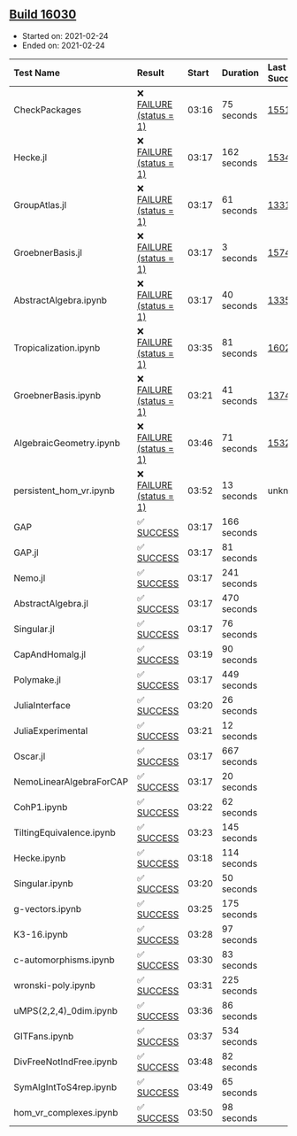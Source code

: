 ## [Build 16030](https://oscarci.mathematik.uni-kl.de/job/oscar/16030/)

* Started on: 2021-02-24
* Ended on: 2021-02-24

| Test Name    | Result | Start | Duration | Last Success | First Failure |
|:-------------|:-------|:------|:---------|:-------------|:--------------|
| CheckPackages | ❌ [FAILURE (status = 1)](https://oscarci.mathematik.uni-kl.de/job/oscar/16030/artifact/logs/build-16030/CheckPackages.log) | 03:16 | 75 seconds | [15514](https://oscarci.mathematik.uni-kl.de/job/oscar/15514/) | [15515](https://oscarci.mathematik.uni-kl.de/job/oscar/15515/) |
| Hecke.jl | ❌ [FAILURE (status = 1)](https://oscarci.mathematik.uni-kl.de/job/oscar/16030/artifact/logs/build-16030/Hecke.jl.log) | 03:17 | 162 seconds | [15344](https://oscarci.mathematik.uni-kl.de/job/oscar/15344/) | [15348](https://oscarci.mathematik.uni-kl.de/job/oscar/15348/) |
| GroupAtlas.jl | ❌ [FAILURE (status = 1)](https://oscarci.mathematik.uni-kl.de/job/oscar/16030/artifact/logs/build-16030/GroupAtlas.jl.log) | 03:17 | 61 seconds | [13311](https://oscarci.mathematik.uni-kl.de/job/oscar/13311/) | [13312](https://oscarci.mathematik.uni-kl.de/job/oscar/13312/) |
| GroebnerBasis.jl | ❌ [FAILURE (status = 1)](https://oscarci.mathematik.uni-kl.de/job/oscar/16030/artifact/logs/build-16030/GroebnerBasis.jl.log) | 03:17 | 3 seconds | [15745](https://oscarci.mathematik.uni-kl.de/job/oscar/15745/) | [15746](https://oscarci.mathematik.uni-kl.de/job/oscar/15746/) |
| AbstractAlgebra.ipynb | ❌ [FAILURE (status = 1)](https://oscarci.mathematik.uni-kl.de/job/oscar/16030/artifact/logs/build-16030/AbstractAlgebra.ipynb.log) | 03:17 | 40 seconds | [13355](https://oscarci.mathematik.uni-kl.de/job/oscar/13355/) | [13356](https://oscarci.mathematik.uni-kl.de/job/oscar/13356/) |
| Tropicalization.ipynb | ❌ [FAILURE (status = 1)](https://oscarci.mathematik.uni-kl.de/job/oscar/16030/artifact/logs/build-16030/Tropicalization.ipynb.log) | 03:35 | 81 seconds | [16029](https://oscarci.mathematik.uni-kl.de/job/oscar/16029/) | [16030](https://oscarci.mathematik.uni-kl.de/job/oscar/16030/) |
| GroebnerBasis.ipynb | ❌ [FAILURE (status = 1)](https://oscarci.mathematik.uni-kl.de/job/oscar/16030/artifact/logs/build-16030/GroebnerBasis.ipynb.log) | 03:21 | 41 seconds | [13748](https://oscarci.mathematik.uni-kl.de/job/oscar/13748/) | [13749](https://oscarci.mathematik.uni-kl.de/job/oscar/13749/) |
| AlgebraicGeometry.ipynb | ❌ [FAILURE (status = 1)](https://oscarci.mathematik.uni-kl.de/job/oscar/16030/artifact/logs/build-16030/AlgebraicGeometry.ipynb.log) | 03:46 | 71 seconds | [15322](https://oscarci.mathematik.uni-kl.de/job/oscar/15322/) | [15323](https://oscarci.mathematik.uni-kl.de/job/oscar/15323/) |
| persistent_hom_vr.ipynb | ❌ [FAILURE (status = 1)](https://oscarci.mathematik.uni-kl.de/job/oscar/16030/artifact/logs/build-16030/persistent_hom_vr.ipynb.log) | 03:52 | 13 seconds | unknown | unknown |
| GAP | ✅ [SUCCESS](https://oscarci.mathematik.uni-kl.de/job/oscar/16030/artifact/logs/build-16030/GAP.log) | 03:17 | 166 seconds |  |  |
| GAP.jl | ✅ [SUCCESS](https://oscarci.mathematik.uni-kl.de/job/oscar/16030/artifact/logs/build-16030/GAP.jl.log) | 03:17 | 81 seconds |  |  |
| Nemo.jl | ✅ [SUCCESS](https://oscarci.mathematik.uni-kl.de/job/oscar/16030/artifact/logs/build-16030/Nemo.jl.log) | 03:17 | 241 seconds |  |  |
| AbstractAlgebra.jl | ✅ [SUCCESS](https://oscarci.mathematik.uni-kl.de/job/oscar/16030/artifact/logs/build-16030/AbstractAlgebra.jl.log) | 03:17 | 470 seconds |  |  |
| Singular.jl | ✅ [SUCCESS](https://oscarci.mathematik.uni-kl.de/job/oscar/16030/artifact/logs/build-16030/Singular.jl.log) | 03:17 | 76 seconds |  |  |
| CapAndHomalg.jl | ✅ [SUCCESS](https://oscarci.mathematik.uni-kl.de/job/oscar/16030/artifact/logs/build-16030/CapAndHomalg.jl.log) | 03:19 | 90 seconds |  |  |
| Polymake.jl | ✅ [SUCCESS](https://oscarci.mathematik.uni-kl.de/job/oscar/16030/artifact/logs/build-16030/Polymake.jl.log) | 03:17 | 449 seconds |  |  |
| JuliaInterface | ✅ [SUCCESS](https://oscarci.mathematik.uni-kl.de/job/oscar/16030/artifact/logs/build-16030/JuliaInterface.log) | 03:20 | 26 seconds |  |  |
| JuliaExperimental | ✅ [SUCCESS](https://oscarci.mathematik.uni-kl.de/job/oscar/16030/artifact/logs/build-16030/JuliaExperimental.log) | 03:21 | 12 seconds |  |  |
| Oscar.jl | ✅ [SUCCESS](https://oscarci.mathematik.uni-kl.de/job/oscar/16030/artifact/logs/build-16030/Oscar.jl.log) | 03:17 | 667 seconds |  |  |
| NemoLinearAlgebraForCAP | ✅ [SUCCESS](https://oscarci.mathematik.uni-kl.de/job/oscar/16030/artifact/logs/build-16030/NemoLinearAlgebraForCAP.log) | 03:17 | 20 seconds |  |  |
| CohP1.ipynb | ✅ [SUCCESS](https://oscarci.mathematik.uni-kl.de/job/oscar/16030/artifact/logs/build-16030/CohP1.ipynb.log) | 03:22 | 62 seconds |  |  |
| TiltingEquivalence.ipynb | ✅ [SUCCESS](https://oscarci.mathematik.uni-kl.de/job/oscar/16030/artifact/logs/build-16030/TiltingEquivalence.ipynb.log) | 03:23 | 145 seconds |  |  |
| Hecke.ipynb | ✅ [SUCCESS](https://oscarci.mathematik.uni-kl.de/job/oscar/16030/artifact/logs/build-16030/Hecke.ipynb.log) | 03:18 | 114 seconds |  |  |
| Singular.ipynb | ✅ [SUCCESS](https://oscarci.mathematik.uni-kl.de/job/oscar/16030/artifact/logs/build-16030/Singular.ipynb.log) | 03:20 | 50 seconds |  |  |
| g-vectors.ipynb | ✅ [SUCCESS](https://oscarci.mathematik.uni-kl.de/job/oscar/16030/artifact/logs/build-16030/g-vectors.ipynb.log) | 03:25 | 175 seconds |  |  |
| K3-16.ipynb | ✅ [SUCCESS](https://oscarci.mathematik.uni-kl.de/job/oscar/16030/artifact/logs/build-16030/K3-16.ipynb.log) | 03:28 | 97 seconds |  |  |
| c-automorphisms.ipynb | ✅ [SUCCESS](https://oscarci.mathematik.uni-kl.de/job/oscar/16030/artifact/logs/build-16030/c-automorphisms.ipynb.log) | 03:30 | 83 seconds |  |  |
| wronski-poly.ipynb | ✅ [SUCCESS](https://oscarci.mathematik.uni-kl.de/job/oscar/16030/artifact/logs/build-16030/wronski-poly.ipynb.log) | 03:31 | 225 seconds |  |  |
| uMPS(2,2,4)_0dim.ipynb | ✅ [SUCCESS](https://oscarci.mathematik.uni-kl.de/job/oscar/16030/artifact/logs/build-16030/uMPS-2-2-4-_0dim.ipynb.log) | 03:36 | 86 seconds |  |  |
| GITFans.ipynb | ✅ [SUCCESS](https://oscarci.mathematik.uni-kl.de/job/oscar/16030/artifact/logs/build-16030/GITFans.ipynb.log) | 03:37 | 534 seconds |  |  |
| DivFreeNotIndFree.ipynb | ✅ [SUCCESS](https://oscarci.mathematik.uni-kl.de/job/oscar/16030/artifact/logs/build-16030/DivFreeNotIndFree.ipynb.log) | 03:48 | 82 seconds |  |  |
| SymAlgIntToS4rep.ipynb | ✅ [SUCCESS](https://oscarci.mathematik.uni-kl.de/job/oscar/16030/artifact/logs/build-16030/SymAlgIntToS4rep.ipynb.log) | 03:49 | 65 seconds |  |  |
| hom_vr_complexes.ipynb | ✅ [SUCCESS](https://oscarci.mathematik.uni-kl.de/job/oscar/16030/artifact/logs/build-16030/hom_vr_complexes.ipynb.log) | 03:50 | 98 seconds |  |  |

